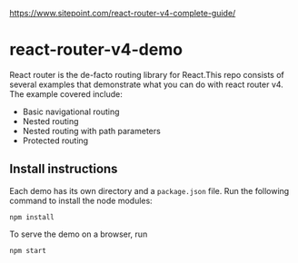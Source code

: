 
https://www.sitepoint.com/react-router-v4-complete-guide/


# react-router-v4-demo
React router is the de-facto routing library for React.This repo consists of several examples that demonstrate what you can do with react router v4. The example covered include:
- Basic navigational routing
- Nested routing
- Nested routing with path parameters
- Protected routing

## Install instructions

Each demo has its own directory and a `package.json` file. Run the following command to install the node modules:
```
npm install
```
To serve the demo on a browser, run 
```
npm start
```


